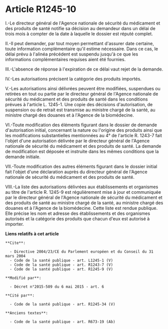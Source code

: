 # Article R1245-10

I.-Le directeur général de l'Agence nationale de sécurité du médicament et des produits de santé notifie sa décision au
demandeur dans un délai de trois mois à compter de la date à laquelle le dossier est réputé complet. 

II.-Il peut demander, par tout moyen permettant d'assurer date certaine, toute information complémentaire qu'il estime
nécessaire. Dans ce cas, le délai prévu à l'alinéa précédent est suspendu jusqu'à ce que les informations complémentaires
requises aient été fournies. 

III.-L'absence de réponse à l'expiration de ce délai vaut rejet de la demande. 

IV.-Les autorisations précisent la catégorie des produits importés. 

V.-Les autorisations ainsi délivrées peuvent être modifiées, suspendues ou retirées en tout ou partie par le directeur
général de l'Agence nationale de sécurité du médicament et des produits de santé dans les conditions prévues à l'article L.
1245-1. Une copie des décisions d'autorisation, de suspension ou de retrait est transmise au ministre chargé de la santé, au
ministre chargé des douanes et à l'Agence de la biomédecine. 

VI.-Toute modification des éléments figurant dans le dossier de demande d'autorisation initial, concernant la nature ou
l'origine des produits ainsi que les modifications substantielles mentionnées au 4° de l'article R. 1243-7 fait l'objet d'une
autorisation délivrée par le directeur général de l'Agence nationale de sécurité du médicament et des produits de santé. La
demande de modification est déposée et instruite dans les mêmes conditions que la demande initiale. 

VII.-Toute modification des autres éléments figurant dans le dossier initial fait l'objet d'une déclaration auprès du
directeur général de l'Agence nationale de sécurité du médicament et des produits de santé. 

VIII.-La liste des autorisations délivrées aux établissements et organismes au titre de l'article R. 1245-9 est régulièrement
mise à jour et communiquée par le directeur général de l'Agence nationale de sécurité du médicament et des produits de santé
au ministre chargé de la santé, au ministre chargé des douanes et à l'Agence de la biomédecine. Cette liste est rendue
publique. Elle précise les nom et adresse des établissements et des organismes autorisés et la catégorie des produits que
chacun d'eux est autorisé à importer.

**Liens relatifs à cet article**

	**Cite**:

	  - Directive 2004/23/CE du Parlement européen et du Conseil du 31 mars 2004
	  - Code de la santé publique - art. L1245-1 (V)
	  - Code de la santé publique - art. R1243-7 (V)
	  - Code de la santé publique - art. R1245-9 (V)

	**Modifié par**:

	  - Décret n°2015-509 du 6 mai 2015 - art. 6

	**Cité par**:

	  - Code de la santé publique - art. R1245-34 (V)

	**Anciens textes**:

	  - Code de la santé publique - art. R673-19 (Ab)

